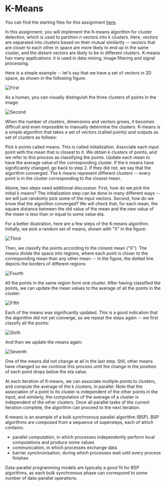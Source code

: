 # K-Means

You can find the starting files for this assignment [here](https://moocs.scala-lang.org/~dockermoocs/handouts-coursera-2.13/kmeans.zip).

In this assignment, you will implement the K-means algorithm for cluster detection, which is used to partition n vectors into k clusters. Here, vectors are separated into clusters based on their mutual similarity -- vectors that are closer to each other in space are more likely to end up in the same cluster, and the distant vectors are likely to be in different clusters. K-means has many applications: it is used in data mining, image filtering and signal processing.

Here is a simple example -- let's say that we have a set of vectors in 2D space, as shown in the following figure:


![First](https://github.com/maxim092001/Scala-Coursera-Homework/blob/master/parallel/kmeans/src/main/resources/kmeans/1.png)


As a human, you can visually distinguish the three clusters of points in the image:


![Second](https://github.com/maxim092001/Scala-Coursera-Homework/blob/master/parallel/kmeans/src/main/resources/kmeans/2.png)


When the number of clusters, dimensions and vectors grows, it becomes difficult and even impossible to manually determine the clusters. K-means is a simple algorithm that takes a set of vectors (called points) and outputs as set of clusters as follows:

Pick k points called means. This is called initialization.
    Associate each input point with the mean that is closest to it. We obtain k clusters of points, and we refer to this process as classifying the points.
    Update each mean to have the average value of the corresponding cluster.
    If the k means have significantly changed, go back to step 2. If they did not, we say that the algorithm converged.
    The k means represent different clusters -- every point is in the cluster corresponding to the closest mean.

Above, two steps need additional discussion. First, how do we pick the initial k means? The initialization step can be done in many different ways -- we will just randomly pick some of the input vectors. Second, how do we know that the algorithm converged? We will check that, for each mean, the square distance between the old value of the mean and the new value of the mean is less than or equal to some value eta.

For a better illustration, here are a few steps of the K-means algorithm. Initially, we pick a random set of means, shown with "X" in the figure:


![Third](https://github.com/maxim092001/Scala-Coursera-Homework/blob/master/parallel/kmeans/src/main/resources/kmeans/3.png)


Then, we classify the points according to the closest mean ("X"). The means divide the space into regions, where each point is closer to the corresponding mean than any other mean -- in the figure, the dotted line depicts the borders of different regions:


![Fourth](https://github.com/maxim092001/Scala-Coursera-Homework/blob/master/parallel/kmeans/src/main/resources/kmeans/4.png)


All the points in the same region form one cluster. After having classified the points, we can update the mean values to the average of all the points in the cluster:


![Fifth](https://github.com/maxim092001/Scala-Coursera-Homework/blob/master/parallel/kmeans/src/main/resources/kmeans/5.png)


Each of the means was significantly updated. This is a good indication that the algorithm did not yet converge, so we repeat the steps again -- we first classify all the points:


![Sixth](https://github.com/maxim092001/Scala-Coursera-Homework/blob/master/parallel/kmeans/src/main/resources/kmeans/6.png)


And then we update the means again:


![Seventh](https://github.com/maxim092001/Scala-Coursera-Homework/blob/master/parallel/kmeans/src/main/resources/kmeans/7.png)


One of the means did not change at all in the last step. Still, other means have changed so we continue this process until the change in the position of each point drops below the eta value.

At each iteration of K-means, we can associate multiple points to clusters, and compute the average of the k clusters, in parallel. Note that the association of a point to its cluster is independent of the other points in the input, and similarly, the computation of the average of a cluster is independent of the other clusters. Once all parallel tasks of the current iteration complete, the algorithm can proceed to the next iteration.

K-means is an example of a bulk synchronous parallel algorithm (BSP). BSP algorithms are composed from a sequence of supersteps, each of which contains:

* parallel computation, in which processes independently perform local computations and produce some values
* communication, in which processes exchange data
* barrier synchronisation, during which processes wait until every process finishes

Data-parallel programming models are typically a good fit for BSP algorithms, as each bulk synchronous phase can correspond to some number of data-parallel operations.